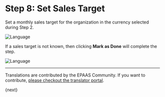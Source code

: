 <!-- add-breadcrumbs -->
# Step 8: Set Sales Target

Set a monthly sales target for the organization in the currency selected during Step 2.

<img alt="Language" class="screenshot" src="{{docs_base_url}}/assets/img/setup-wizard/step-8.png">

If a sales target is not known, then clicking **Mark as Done** will complete the step.

<img alt="Language" class="screenshot" src="{{docs_base_url}}/assets/img/setup-wizard/step-8a.png">

---

Translations are contributed by the EPAAS Community. If you want to contribute, [please checkout the translator portal](https://translate.epaas.com).

{next}
